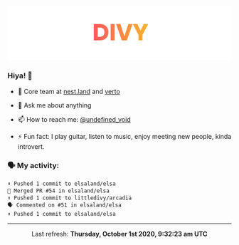 
![](https://github.com/divy-work/divy-work/raw/master/assets/divy.png)

### Hiya! 👋

- 🔭 Core team at [nest.land](https://github.com/nestdotland/nest.land) and [verto](https://github.com/useverto/verto)

- 💬 Ask me about anything

- 📫 How to reach me: [@undefined_void](https://instagram.com/divy.exe)

- ⚡ Fun fact: I play guitar, listen to music, enjoy meeting new people, kinda introvert.

### 🗣 My activity:

```
⬆️ Pushed 1 commit to elsaland/elsa
🎉 Merged PR #54 in elsaland/elsa
⬆️ Pushed 1 commit to littledivy/arcadia
🗣 Commented on #51 in elsaland/elsa
⬆️ Pushed 1 commit to elsaland/elsa
```

------------
<p align="center">Last refresh: <b>Thursday, October 1st 2020, 9:32:23 am UTC</b></p>
